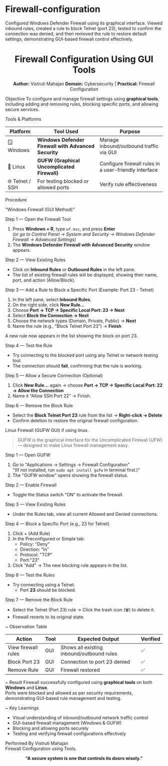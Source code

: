 # Firewall-configuration
Configured Windows Defender Firewall using its graphical interface. Viewed inbound rules, created a rule to block Telnet (port 23), tested to confirm the connection was denied, and then removed the rule to restore default settings, demonstrating GUI-based firewall control effectively.

<h1 align="center"> Firewall Configuration Using GUI Tools </h1>

<p align="center">
  <b>Author:</b> Vistruti Mahajan  
  <b>Domain:</b> Cybersecurity | <b>Practical:</b> Firewall Configuration  
</p>



Objective
To configure and manage firewall settings using **graphical tools**, including adding and removing rules, blocking specific ports, and allowing secure services.


Tools & Platforms

| Platform | Tool Used | Purpose |
|-----------|------------|----------|
| 🪟 Windows | **Windows Defender Firewall with Advanced Security** | Manage inbound/outbound traffic via GUI |
| 🐧 Linux | **GUFW (Graphical Uncomplicated Firewall)** | Configure firewall rules in a user-friendly interface |
| 🌐 Telnet / SSH | For testing blocked or allowed ports | Verify rule effectiveness |



Procedure

"Windows Firewall (GUI Method)"

Step 1 — Open the Firewall Tool
1. Press **Windows + R**, type `wf.msc`, and press **Enter**  
   *(or go to Control Panel → System and Security → Windows Defender Firewall → Advanced Settings)*  
2. The **Windows Defender Firewall with Advanced Security** window appears.

Step 2 — View Existing Rules
- Click on **Inbound Rules** or **Outbound Rules** in the left pane.  
- The list of existing firewall rules will be displayed, showing their name, port, and action (Allow/Block).

Step 3 — Add a Rule to Block a Specific Port (Example: Port 23 - Telnet)
1. In the left pane, select **Inbound Rules**.  
2. On the right side, click **New Rule...**  
3. Choose **Port → TCP → Specific Local Port: 23 → Next**  
4. Select **Block the Connection → Next**  
5. Choose the network types (Domain, Private, Public) → **Next**  
6. Name the rule (e.g., “Block Telnet Port 23”) → **Finish**

A new rule now appears in the list showing the block on port 23.

Step 4 — Test the Rule
- Try connecting to the blocked port using any Telnet or network testing tool.  
- The connection should **fail**, confirming that the rule is working.

Step 5 — Allow a Secure Connection (Optional)
1. Click **New Rule...** again → choose **Port → TCP → Specific Local Port: 22 → Allow the Connection**  
2. Name it “Allow SSH Port 22” → Finish.

Step 6 — Remove the Block Rule
- Select the **Block Telnet Port 23** rule from the list → **Right-click → Delete**  
- Confirm deletion to restore the original firewall configuration.



Linux Firewall (GUFW GUI) if using linux.

> GUFW is the graphical interface for the Uncomplicated Firewall (UFW) — designed to make Linux firewall management easy.

Step 1 — Open GUFW
1. Go to "Applications → Settings → Firewall Configuration"  
   "(If not installed, run `sudo apt install gufw` in terminal first.)"  
2. The "GUFW window" opens showing the firewall status.

Step 2 — Enable Firewall
- Toggle the Status switch "ON" to activate the firewall.

Step 3 — View Existing Rules
- Under the Rules tab, view all current Allowed and Denied connections.

Step 4 — Block a Specific Port (e.g., 23 for Telnet)
1. Click + (Add Rule)
2. In the Preconfigured or Simple tab:  
   - Policy: "Deny"  
   - Direction: "In"  
   - Protocol: "TCP"  
   - Port:"23"  
3. Click "Add" → The new blocking rule appears in the list.

Step 6 — Test the Rules
- Try connecting using a Telnet.  
  - Port **23** should be blocked.  

Step 7 — Remove the Block Rule
- Select the Telnet (Port 23) rule → Click the trash icon (🗑️) to delete it.  
- Firewall reverts to its original state.


~ Observation Table

| Action | Tool | Expected Output | Verified |
|--------|------|-----------------|-----------|
| View firewall rules | GUI | Shows all existing inbound/outbound rules | ✅ |
| Block Port 23 | GUI | Connection to port 23 denied | ✅ |
| Remove Rule | GUI | Firewall restored | ✅ |


~ Result
Firewall successfully configured using **graphical tools** on both **Windows** and **Linux**.  
Ports were blocked and allowed as per security requirements, demonstrating GUI-based rule management and testing.



~ Key Learnings
- Visual understanding of inbound/outbound network traffic control  
- GUI-based firewall management (Windows & GUFW)  
- Blocking and allowing ports securely  
- Testing and verifying firewall configurations effectively  

Performed By
Vistruti Mahajan  
Firewall Configuration using Tools. 

<p align="center">
   <b>“A secure system is one that controls its doors wisely.”</b>
</p>

